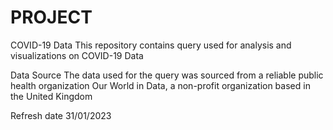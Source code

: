 # PROJECT
COVID-19 Data
This repository contains query used for analysis and visualizations on COVID-19 Data

Data Source
The data used for the query was sourced from a reliable public health organization
Our World in Data, a non-profit organization based in the United Kingdom

Refresh date
31/01/2023
